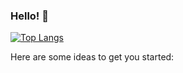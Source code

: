 ### Hello! 👋


[![Top Langs](https://github-readme-stats.vercel.app/api/top-langs/?username=luke2m&hide=scss,ruby)](https://github.com/anuraghazra/github-readme-stats)

Here are some ideas to get you started:
